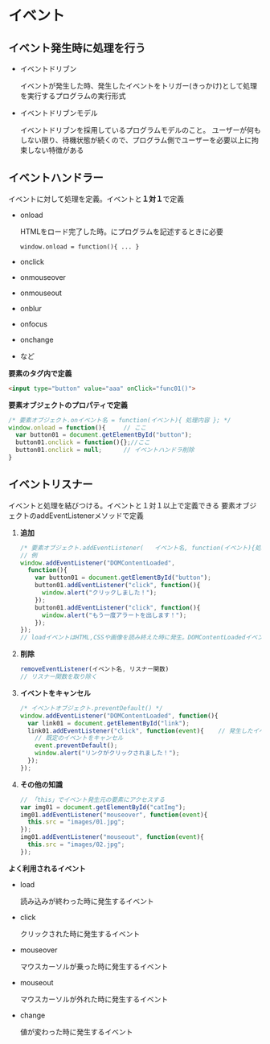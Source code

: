 # イベント



## イベント発生時に処理を行う

* イベントドリブン

  イベントが発生した時、発生したイベントをトリガー(きっかけ)として処理を実行するプログラムの実行形式

* イベントドリブンモデル

  イベントドリブンを採用しているプログラムモデルのこと。
  ユーザーが何もしない限り、待機状態が続くので、プログラム側でユーザーを必要以上に拘束しない特徴がある



## イベントハンドラー

イベントに対して処理を定義。イベントと**１対１**で定義

* onload

  HTMLをロード完了した時。<head>にプログラムを記述するときに必要

  `window.onload = function(){ ... }`

* onclick

* onmouseover

* onmouseout

* onblur

* onfocus

* onchange

* など

**要素のタグ内で定義**

```html
<input type="button" value="aaa" onClick="func01()">
```

**要素オブジェクトのプロパティで定義**

```javascript
/* 要素オブジェクト.onイベント名 = function(イベント){ 処理内容 }; */
window.onload = function(){     // ここ
  var button01 = document.getElementById("button");
  button01.onclick = function(){};//ここ
  button01.onclick = null;		// イベントハンドラ削除
}
```



## イベントリスナー

イベントと処理を結びつける。イベントと１対１以上で定義できる
要素オブジェクトのaddEventListenerメソッドで定義

1. **追加**

   ```javascript
   /* 要素オブジェクト.addEventListener(   イベント名, function(イベント){処理内容}   ); */
   // 例
   window.addEventListener("DOMContentLoaded",
     function(){
       var button01 = document.getElementById("button");
       button01.addEventListener("click", function(){
         window.alert("クリックしました！");
       });
       button01.addEventListener("click", function(){
         window.alert("もう一度アラートを出します！");
       });
   });
   // loadイベントはHTML,CSSや画像を読み終えた時に発生。DOMContentLoadedイベントはHTMLを読み終えた時に発生
   ```

2. **削除**

   ```javascript
   removeEventListener(イベント名, リスナー関数)
   // リスナー関数を取り除く
   ```

3. **イベントをキャンセル**

   ```javascript
   /* イベントオブジェクト.preventDefault() */
   window.addEventListener("DOMContentLoaded", function(){
     var link01 = document.getElementById("link");
     link01.addEventListener("click", function(event){    // 発生したイベントを受け取るために、引数にeventを渡す
       // 既定のイベントをキャンセル
       event.preventDefault();
       window.alert("リンクがクリックされました！");
     });
   });
   ```

4. **その他の知識**

   ```javascript
   // 「this」でイベント発生元の要素にアクセスする
   var img01 = document.getElementById("catImg");
   img01.addEventListener("mouseover", function(event){
     this.src = "images/01.jpg";
   });
   img01.addEventListener("mouseout", function(event){
     this.src = "images/02.jpg";
   });
   ```



**よく利用されるイベント**

* load

  読み込みが終わった時に発生するイベント

* click

  クリックされた時に発生するイベント

* mouseover

  マウスカーソルが乗った時に発生するイベント

* mouseout

  マウスカーソルが外れた時に発生するイベント

* change

  値が変わった時に発生するイベント























